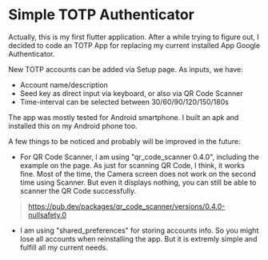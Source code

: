 # Simple TOTP Authenticator

Actually, this is my first flutter application. After a while trying to figure out, I decided to code an TOTP App for replacing my current installed App Google Authenticator.

New TOTP accounts can be added via Setup page. As inputs, we have:
- Account name/description
- Seed key as direct input via keyboard, or also via QR Code Scanner
- Time-interval can be selected between 30/60/90/120/150/180s

The app was mostly tested for Android smartphone. I built an apk and installed this on my Android phone too. 

A few things to be noticed and probably will be improved in the future:
- For QR Code Scanner, I am using "qr_code_scanner 0.4.0", including the example on the page. As just for scanning QR Code, I think, it works fine. Most of the time, the Camera screen does not work on the second time using Scanner. But even it displays nothing, you can still be able to scanner the QR Code successfully.   
>https://pub.dev/packages/qr_code_scanner/versions/0.4.0-nullsafety.0
- I am using "shared_preferences" for storing accounts info. So you might lose all accounts when reinstalling the app. But it is extremly simple and fulfill all my current needs.

